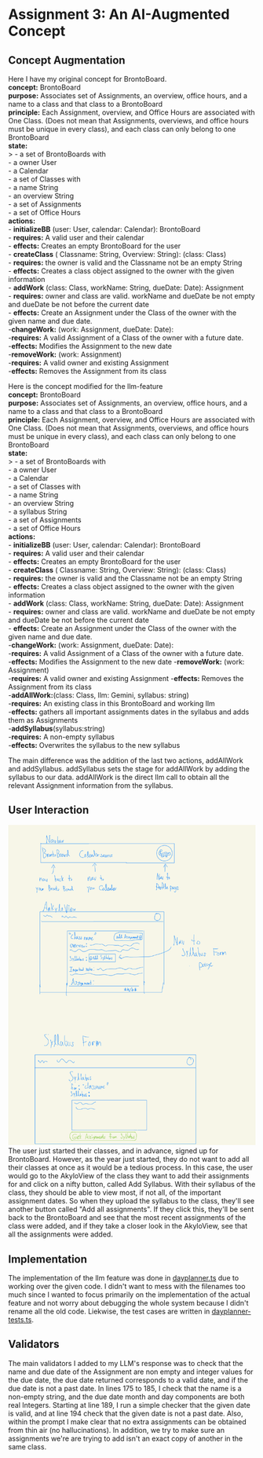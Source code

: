 # Assignment 3: An AI-Augmented Concept

## Concept Augmentation

Here I have my original concept for BrontoBoard.  
__concept:__ BrontoBoard  
    __purpose:__ Associates set of Assignments, an overview, office hours, and a name to a class and that class to a BrontoBoard  
    __principle:__ Each Assignment, overview, and Office Hours are associated with One Class. (Does not mean that Assignments, overviews, and office hours must be unique in every class), and each class can only belong to one BrontoBoard  
    __state:__  
    >   - a set of BrontoBoards with  
            - a owner User  
            - a Calendar  
            - a set of Classes with  
                - a name String  
                - an overview String  
                - a set of Assignments  
                - a set of Office Hours  
    __actions:__  
        - __initializeBB__ (user: User, calendar: Calendar): BrontoBoard  
            - __requires:__ A valid user and their calendar  
            - __effects:__ Creates an empty BrontoBoard for the user  
        - __createClass__ ( Classname: String, Overview: String): (class: Class)  
            - __requires:__ the owner is valid and the Classname not be an empty String  
            - __effects:__ Creates a class object assigned to the owner with the given information  
        - __addWork__ (class: Class, workName: String, dueDate: Date): Assignment  
            - __requires:__ owner and class are valid. workName and dueDate be not empty and dueDate be not before the current date  
            - __effects:__  Create an Assignment under the Class of the owner with the given name and due date.  
        -__changeWork:__ (work: Assignment, dueDate: Date):  
            -__requires:__ A valid Assignment of a Class of the owner with a future date.  
            -__effects:__ Modifies the Assignment to the new date  
        -__removeWork:__ (work: Assignment)  
            -__requires:__ A valid owner and existing Assignment  
            -__effects:__ Removes the Assignment from its class  

Here is the concept modified for the llm-feature  
__concept:__ BrontoBoard  
    __purpose:__ Associates set of Assignments, an overview, office hours, and a name to a class and that class to a BrontoBoard  
    __principle:__ Each Assignment, overview, and Office Hours are associated with One Class. (Does not mean that Assignments, overviews, and office hours must be unique in every class), and each class can only belong to one BrontoBoard  
    __state:__  
    >   - a set of BrontoBoards with  
            - a owner User  
            - a Calendar  
            - a set of Classes with  
                - a name String  
                - an overview String  
                - a syllabus String  
                - a set of Assignments  
                - a set of Office Hours  
    __actions:__  
        - __initializeBB__ (user: User, calendar: Calendar): BrontoBoard  
            - __requires:__ A valid user and their calendar  
            - __effects:__ Creates an empty BrontoBoard for the user  
        - __createClass__ ( Classname: String, Overview: String): (class: Class)  
            - __requires:__ the owner is valid and the Classname not be an empty String  
            - __effects:__ Creates a class object assigned to the owner with the given information  
        - __addWork__ (class: Class, workName: String, dueDate: Date): Assignment  
            - __requires:__ owner and class are valid. workName and dueDate be not empty and dueDate be not before the current date  
            - __effects:__  Create an Assignment under the Class of the owner with the given name and due date.  
        -__changeWork:__ (work: Assignment, dueDate: Date):  
            -__requires:__ A valid Assignment of a Class of the owner with a future date.  
            -__effects:__ Modifies the Assignment to the new date
        -__removeWork:__ (work: Assignment)  
            -__requires:__ A valid owner and existing Assignment
            -__effects:__ Removes the Assignment from its class  
        -__addAllWork:__(class: Class, llm: Gemini, syllabus: string)  
            -__requires:__ An existing class in this BrontoBoard and working llm  
            -__effects:__ gathers all important assignments dates in the syllabus and adds them as Assignments  
        -__addSyllabus__(syllabus:string)  
            -__requires:__ A non-empty syllabus  
            -__effects:__ Overwrites the syllabus to the new syllabus  

The main difference was the addition of the last two actions, addAllWork and addSyllabus. addSyllabus sets the stage for addAllWork by adding the syllabus to our data. addAllWork is the direct llm call to obtain all the relevant Assignment information from the syllabus.
  
## User Interaction
![UI Sketches for LLM](./assets/UISketchesLLM.png)  
The user just started their classes, and in advance, signed up for BrontoBoard. However, as the year just started, they do not want to add all their classes at once as it would be a tedious process. In this case, the user would go to the AkyloView of the class they want to add their assignments for and click on a nifty button, called Add Syllabus. With their syllabus of the class, they should be able to view most, if not all, of the important assignment dates. So when they upload the syllabus to the class, they'll see another button called "Add all assignments". If they click this, they'll be sent back to the BrontoBoard and see that the most recent assignments of the class were added, and if they take a closer look in the AkyloView, see that all the assignments were added.  


## Implementation
The implementation of the llm feature was done in [dayplanner.ts](dayplanner.ts) due to working over the given code. I didn't want to mess with the filenames too much since I wanted to focus primarily on the implementation of the actual feature and not worry about debugging the whole system because I didn't rename all the old code. Liekwise, the test cases are written in [dayplanner-tests.ts](dayplanner-tests.ts).

## Validators
The main validators I added to my LLM's response was to check that the name and due date of the Assignment are non empty and integer values for the due date, the due date returned corresponds to a valid date, and if the due date is not a past date. In lines 175 to 185, I check that the name is a non-empty string, and the due date month and day components are both real Integers. Starting at line 189, I run a simple checker that the given date is valid, and at line 194 check that the given date is not a past date. Also, within the prompt I make clear that no extra assignments can be obtained from thin air (no hallucinations). In addition, we try to make sure an assignments we're are trying to add isn't an exact copy of another in the same class.

<!-- # DayPlanner 
A simple day planner. This implementation focuses on the core concept of organizing activities for a single day with both manual and AI-assisted scheduling.

## Concept: DayPlanner

**Purpose**: Help you organize activities for a single day  
**Principle**: You can add activities one at a time, assign them to times, and then observe the completed schedule

### Core State
- **Activities**: Set of activities with title, duration, and optional startTime
- **Assignments**: Set of activity-to-time assignments
- **Time System**: All times in half-hour slots starting at midnight (0 = 12:00 AM, 13 = 6:30 AM)

### Core Actions
- `addActivity(title: string, duration: number): Activity`
- `removeActivity(activity: Activity)`
- `assignActivity(activity: Activity, startTime: number)`
- `unassignActivity(activity: Activity)`
- `requestAssignmentsFromLLM()` - AI-assisted scheduling with hardwired preferences

## Prerequisites

- **Node.js** (version 14 or higher)
- **TypeScript** (will be installed automatically)
- **Google Gemini API Key** (free at [Google AI Studio](https://makersuite.google.com/app/apikey))

## Quick Setup

### 0. Clone the repo locally and navigate to it
```cd intro-gemini-schedule```

### 1. Install Dependencies

```bash
npm install
```

### 2. Add Your API Key

**Why use a template?** The `config.json` file contains your private API key and should never be committed to version control. The template approach lets you:
- Keep the template file in git (safe to share)
- Create your own `config.json` locally (keeps your API key private)
- Easily set up the project on any machine

**Step 1:** Copy the template file:
```bash
cp config.json.template config.json
```

**Step 2:** Edit `config.json` and add your API key:
```json
{
  "apiKey": "YOUR_GEMINI_API_KEY_HERE"
}
```

**To get your API key:**
1. Go to [Google AI Studio](https://makersuite.google.com/app/apikey)
2. Sign in with your Google account
3. Click "Create API Key"
4. Copy the key and paste it into `config.json` (replacing `YOUR_GEMINI_API_KEY_HERE`)

### 3. Run the Application

**Run all test cases:**
```bash
npm start
```

**Run specific test cases:**
```bash
npm run manual    # Manual scheduling only
npm run llm       # LLM-assisted scheduling only
npm run mixed     # Mixed manual + LLM scheduling
```

## File Structure

```
dayplanner/
├── package.json              # Dependencies and scripts
├── tsconfig.json             # TypeScript configuration
├── config.json               # Your Gemini API key
├── dayplanner-types.ts       # Core type definitions
├── dayplanner.ts             # DayPlanner class implementation
├── dayplanner-llm.ts         # LLM integration
├── dayplanner-tests.ts       # Test cases and examples
├── dist/                     # Compiled JavaScript output
└── README.md                 # This file
```

## Test Cases

The application includes three comprehensive test cases:

### 1. Manual Scheduling
Demonstrates adding activities and manually assigning them to time slots:

```typescript
const planner = new DayPlanner();
const breakfast = planner.addActivity('Breakfast', 1); // 30 minutes
planner.assignActivity(breakfast, 14); // 7:00 AM
```

### 2. LLM-Assisted Scheduling
Shows AI-powered scheduling with hardwired preferences:

```typescript
const planner = new DayPlanner();
planner.addActivity('Morning Jog', 2);
planner.addActivity('Math Homework', 4);
await llm.requestAssignmentsFromLLM(planner);
```

### 3. Mixed Scheduling
Combines manual assignments with AI assistance for remaining activities.

## Sample Output

```
📅 Daily Schedule
==================
7:00 AM - Breakfast (30 min)
8:00 AM - Morning Workout (1 hours)
10:00 AM - Study Session (1.5 hours)
1:00 PM - Lunch (30 min)
3:00 PM - Team Meeting (1 hours)
7:00 PM - Dinner (30 min)
9:00 PM - Evening Reading (1 hours)

📋 Unassigned Activities
========================
All activities are assigned!
```

## Key Features

- **Simple State Management**: Activities and assignments stored in memory
- **Flexible Time System**: Half-hour slots from midnight (0-47)
- **Query-Based Display**: Schedule generated on-demand, not stored sorted
- **AI Integration**: Hardwired preferences in LLM prompt (no external hints)
- **Conflict Detection**: Prevents overlapping activities
- **Clean Architecture**: First principles implementation with no legacy code

## LLM Preferences (Hardwired)

The AI uses these built-in preferences:
- Exercise activities: Morning (6:00 AM - 10:00 AM)
- Study/Classes: Focused hours (9:00 AM - 5:00 PM)
- Meals: Regular intervals (breakfast 7-9 AM, lunch 12-1 PM, dinner 6-8 PM)
- Social/Relaxation: Evenings (6:00 PM - 10:00 PM)
- Avoid: Demanding activities after 10:00 PM

## Troubleshooting

### "Could not load config.json"
- Ensure `config.json` exists with your API key
- Check JSON format is correct

### "Error calling Gemini API"
- Verify API key is correct
- Check internet connection
- Ensure API access is enabled in Google AI Studio

### Build Issues
- Use `npm run build` to compile TypeScript
- Check that all dependencies are installed with `npm install`

## Next Steps

Try extending the DayPlanner:
- Add weekly scheduling
- Implement activity categories
- Add location information
- Create a web interface
- Add conflict resolution strategies
- Implement recurring activities

## Resources

- [Google Generative AI Documentation](https://ai.google.dev/docs)
- [TypeScript Documentation](https://www.typescriptlang.org/docs/) -->
